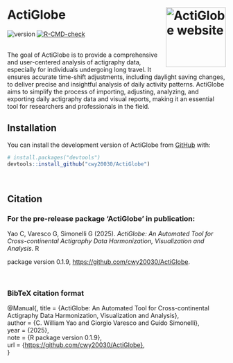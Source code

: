 
# ActiGlobe <a href="https://github.com/cwy20030/ActiGlobe"><img src="Logo.png" align="right" height="138" alt="ActiGlobe website" /></a>

<!-- badges: start -->

![version](https://img.shields.io/badge/version-0.1.9-green)
[![R-CMD-check](https://github.com/cwy20030/ActiGlobe/actions/workflows/R-CMD-check.yaml/badge.svg)](https://github.com/cwy20030/ActiGlobe/actions/workflows/R-CMD-check.yaml)



<!-- badges: end -->


<br>
The goal of ActiGlobe is to provide a comprehensive and user-centered analysis of actigraphy data, especially for individuals undergoing long travel. It ensures accurate time-shift adjustments, including daylight saving changes, to deliver precise and insightful analysis of daily activity patterns. ActiGlobe aims to simplify the process of importing,
adjusting, analyzing, and exporting daily actigraphy data and visual reports, making it an essential tool for researchers and professionals in the field. 

<br>

## Installation

You can install the development version of ActiGlobe from
[GitHub](https://github.com/) with:

``` r
# install.packages("devtools")
devtools::install_github("cwy20030/ActiGlobe")
```

<br>

## Citation 
### For the pre-release package ‘ActiGlobe’ in publication:

  Yao C, Varesco G, Simonelli G (2025). _ActiGlobe: An Automated Tool for Cross-continental Actigraphy Data Harmonization, Visualization and Analysis_. R

  package version 0.1.9, <https://github.com/cwy20030/ActiGlobe>.
  
<br>

### BibTeX citation format
  @Manual{,
    title = {ActiGlobe: An Automated Tool for Cross-continental Actigraphy Data Harmonization, Visualization and Analysis},  
    author = {C. William Yao and Giorgio Varesco and Guido Simonelli},  
    year = {2025},  
    note = {R package version 0.1.9},  
    url = {https://github.com/cwy20030/ActiGlobe},  
  }
